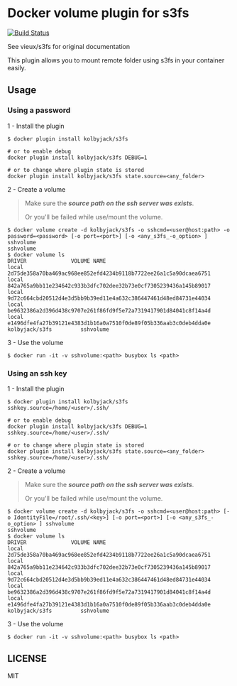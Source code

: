 # Docker volume plugin for s3fs

[![Build Status](https://travis-ci.org/kolbyjack/docker-volume-s3fs.svg?branch=master)](https://travis-ci.org/kolbyjack/docker-volume-s3fs)

See vieux/s3fs for original documentation

This plugin allows you to mount remote folder using s3fs in your container easily.

## Usage

### Using a password

1 - Install the plugin

```
$ docker plugin install kolbyjack/s3fs

# or to enable debug 
docker plugin install kolbyjack/s3fs DEBUG=1

# or to change where plugin state is stored
docker plugin install kolbyjack/s3fs state.source=<any_folder>
```

2 - Create a volume

> Make sure the ***source path on the ssh server was exists***.
> 
> Or you'll be failed while use/mount the volume.

```
$ docker volume create -d kolbyjack/s3fs -o sshcmd=<user@host:path> -o password=<password> [-o port=<port>] [-o <any_s3fs_-o_option> ] sshvolume
sshvolume
$ docker volume ls
DRIVER              VOLUME NAME
local               2d75de358a70ba469ac968ee852efd4234b9118b7722ee26a1c5a90dcaea6751
local               842a765a9bb11e234642c933b3dfc702dee32b73e0cf7305239436a145b89017
local               9d72c664cbd20512d4e3d5bb9b39ed11e4a632c386447461d48ed84731e44034
local               be9632386a2d396d438c9707e261f86fd9f5e72a7319417901d84041c8f14a4d
local               e1496dfe4fa27b39121e4383d1b16a0a7510f0de89f05b336aab3c0deb4dda0e
kolbyjack/s3fs         sshvolume
```

3 - Use the volume

```
$ docker run -it -v sshvolume:<path> busybox ls <path>
```

### Using an ssh key

1 - Install the plugin

```
$ docker plugin install kolbyjack/s3fs sshkey.source=/home/<user>/.ssh/

# or to enable debug 
docker plugin install kolbyjack/s3fs DEBUG=1 sshkey.source=/home/<user>/.ssh/

# or to change where plugin state is stored
docker plugin install kolbyjack/s3fs state.source=<any_folder> sshkey.source=/home/<user>/.ssh/
```

2 - Create a volume

> Make sure the ***source path on the ssh server was exists***.
> 
> Or you'll be failed while use/mount the volume.

```
$ docker volume create -d kolbyjack/s3fs -o sshcmd=<user@host:path> [-o IdentityFile=/root/.ssh/<key>] [-o port=<port>] [-o <any_s3fs_-o_option> ] sshvolume
sshvolume
$ docker volume ls
DRIVER              VOLUME NAME
local               2d75de358a70ba469ac968ee852efd4234b9118b7722ee26a1c5a90dcaea6751
local               842a765a9bb11e234642c933b3dfc702dee32b73e0cf7305239436a145b89017
local               9d72c664cbd20512d4e3d5bb9b39ed11e4a632c386447461d48ed84731e44034
local               be9632386a2d396d438c9707e261f86fd9f5e72a7319417901d84041c8f14a4d
local               e1496dfe4fa27b39121e4383d1b16a0a7510f0de89f05b336aab3c0deb4dda0e
kolbyjack/s3fs         sshvolume
```

3 - Use the volume

```
$ docker run -it -v sshvolume:<path> busybox ls <path>
```

## LICENSE

MIT

